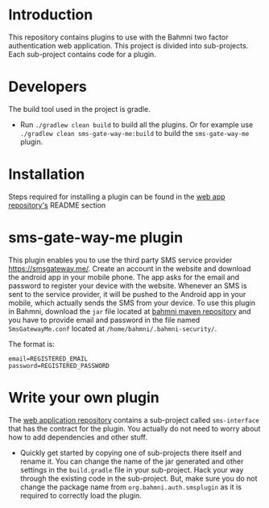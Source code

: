 # Introduction
This repository contains plugins to use with the Bahmni two factor authentication web application. This project is divided into sub-projects. Each sub-project contains code for a plugin.

# Developers
The build tool used in the project is gradle.

* Run `./gradlew clean build` to build all the plugins. Or for example use `./gradlew clean sms-gate-way-me:build` to build the `sms-gate-way-me` plugin.

# Installation
Steps required for installing a plugin can be found in the [web app repository's](https://github.com/Bahmni/two-factor-auth) README section

# sms-gate-way-me plugin
This plugin enables you to use the third party SMS service provider https://smsgateway.me/. Create an account in the website and download the android app in your mobile phone. The app asks for the email and password to register your device with the website. Whenever an SMS is sent to the service provider, it will be pushed to the Android app in your mobile, which actually sends the SMS from your device. To use this plugin in Bahmni, download the `jar` file located at [bahmni maven repository](http://bahmnirepo.thoughtworks.com/artifactory/libs-snapshot-local/org/bahmni/auth/sms-gate-way-me/) and you have to provide email and password in the file named `SmsGatewayMe.conf` located at `/home/bahmni/.bahmni-security/`.

The format is:
```
email=REGISTERED_EMAIL
password=REGISTERED_PASSWORD
```
# Write your own plugin
The [web application repository](https://github.com/Bahmni/two-factor-auth/) contains a sub-project called `sms-interface` that has the contract for the plugin. You actually do not need to worry about how to add dependencies and other stuff.

* Quickly get started by copying one of sub-projects there itself and rename it. You can change the name of the jar generated and other settings in the `build.gradle` file in your sub-project. Hack your way through the existing code in the sub-project. But, make sure you do not change the package name from `org.bahmni.auth.smsplugin` as it is required to correctly load the plugin.
